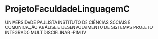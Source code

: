 # ProjetoFaculdadeLinguagemC
UNIVERSIDADE PAULISTA 
INSTITUTO DE CIÊNCIAS SOCIAIS E COMUNICAÇÃO 
ANÁLISE E DESENVOLVIMENTO DE SISTEMAS
PROJETO INTEGRADO MULTIDISCIPLINAR -PIM IV
